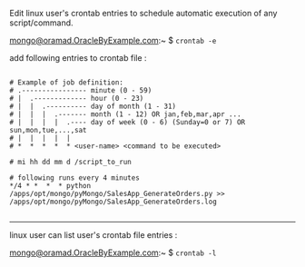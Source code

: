 Edit linux user's crontab entries to schedule automatic execution of any script/command.

mongo@oramad.OracleByExample.com:~ $ `crontab -e`

add following entries to crontab file :

```

# Example of job definition:
# .---------------- minute (0 - 59)
# |  .------------- hour (0 - 23)
# |  |  .---------- day of month (1 - 31)
# |  |  |  .------- month (1 - 12) OR jan,feb,mar,apr ...
# |  |  |  |  .---- day of week (0 - 6) (Sunday=0 or 7) OR sun,mon,tue,...,sat
# |  |  |  |  |
# *  *  *  *  * <user-name> <command to be executed>

# mi hh dd mm d /script_to_run

# following runs every 4 minutes
*/4 * *  *  * python /apps/opt/mongo/pyMongo/SalesApp_GenerateOrders.py >> /apps/opt/mongo/pyMongo/SalesApp_GenerateOrders.log


```

---

linux user can list user's crontab file entries :

mongo@oramad.OracleByExample.com:~ $ `crontab -l`

